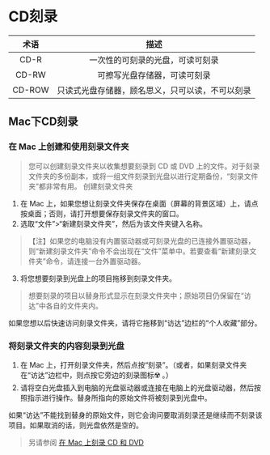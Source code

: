 # CD刻录

|术语|描述|
|:---:|:---:|
|CD-R|一次性的可刻录的光盘，可读可刻录|
|CD-RW|可擦写光盘存储器，可读可刻录|
|CD-ROW|只读式光盘存储器，顾名思义，只可以读，不可以刻录|

## Mac下CD刻录

### 在 Mac 上创建和使用刻录文件夹

> 您可以创建刻录文件夹以收集想要刻录到 CD 或 DVD 上的文件。对于刻录文件夹的多份副本，或将一组文件刻录到光盘以进行定期备份，“刻录文件夹”都非常有用。
创建刻录文件夹

1. 在 Mac 上，如果您想让刻录文件夹保存在桌面（屏幕的背景区域）上，请点按桌面；否则，请打开想要保存刻录文件夹的窗口。
2. 选取“文件”>“新建刻录文件夹”，然后为该文件夹键入名称。
  > 【注】如果您的电脑没有内置驱动器或可刻录光盘的已连接外置驱动器，则“新建刻录文件夹”命令不会出现在“文件”菜单中。若要查看“新建刻录文件夹”命令，请连接一台外置驱动器。

3. 将您想要刻录到光盘上的项目拖移到刻录文件夹。
  > 想要刻录的项目以替身形式显示在刻录文件夹中；原始项目仍保留在“访达”中各自的文件夹内。

如果您想以后快速访问刻录文件夹，请将它拖移到“访达”边栏的“个人收藏”部分。

### 将刻录文件夹的内容刻录到光盘

1. 在 Mac 上，打开刻录文件夹，然后点按“刻录”。（或者，如果刻录文件夹在“访达”边栏中，则点按它旁边的刻录图标☢️ 。）
2. 请将空白光盘插入到电脑的光盘驱动器或连接在电脑上的光盘驱动器，然后按照指示进行操作。替身所指向的原始文件将被刻录到光盘中。

如果“访达”不能找到替身的原始文件，则它会询问要取消刻录还是继续而不刻录该项目。如果取消的话，则光盘依然是空的。

> 另请参阅 [在 Mac 上刻录 CD 和 DVD](https://support.apple.com/zh-cn/guide/mac-help/mchl8addfd95/10.14/mac/10.14)
